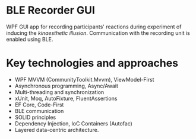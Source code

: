 # BLE Recorder GUI
WPF GUI app for recording participants' reactions during experiment of inducing the *kinaesthetic illusion*. Communication with the recording unit is enabled using BLE.

# Key technologies and approaches
- WPF MVVM (CommunityToolkit.Mvvm), ViewModel-First
- Asynchronous programming, Async/Await
- Multi-threading and synchronization
- xUnit, Moq, AutoFixture, FluentAssertions
- EF Core, Code-First
- BLE communication 
- SOLID principles
- Dependency Injection, IoC Containers (Autofac)
- Layered data-centric architecture.

